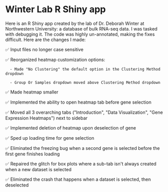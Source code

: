 # Winter Lab R Shiny app
Here is an R Shiny app created by the lab of Dr. Deborah Winter at Northwestern University: a database of bulk RNA-seq data. I was tasked with debugging it. The code was highly un-annotated, making the fixes difficult. Here are the changes I made:

✅ Input files no longer case sensitive

✅ Reorganized heatmap customization options:

      - Made "No Clustering" the default option in the Clustering Method dropdown
      
      - Group Or Samples dropdown moved above Clustering Method dropdown
      
✅ Made heatmap smaller

✅ Implemented the ability to open heatmap tab before gene selection

✅ Moved all 3 overarching tabs ("Introduction", "Data Visualization", "Gene Expression Heatmaps") next to sidebar

✅ Implemented deletion of heatmap upon deselection of gene

✅ Sped up loading time for gene selection

✅ Eliminated the freezing bug when a second gene is selected before the first gene finishes loading

✅ Repaired the glitch for box plots where a sub-tab isn't always created when a new dataset is selected

✅ Eliminated the crash that happens when a dataset is selected, then deselected
